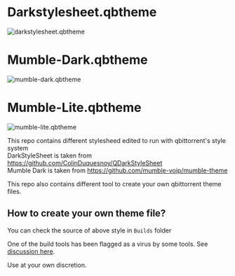# Darkstylesheet.qbtheme
![darkstylesheet.qbtheme](https://github.com/jagannatharjun/qbt-theme/blob/master/preview/darkstylesheet.JPG)
# Mumble-Dark.qbtheme
![mumble-dark.qbtheme](https://github.com/jagannatharjun/qbt-theme/blob/master/preview/mumble-dark.JPG)
# Mumble-Lite.qbtheme
![mumble-lite.qbtheme](https://github.com/jagannatharjun/qbt-theme/blob/master/preview/mumble-lite.JPG)

This repo contains different stylesheed edited to run with qbittorrent's style system  
DarkStyleSheet is taken from https://github.com/ColinDuquesnoy/QDarkStyleSheet  
Mumble Dark is taken from https://github.com/mumble-voip/mumble-theme

This repo also contains different tool to create your own qbittorrent theme files.

## How to create your own theme file?
You can check the source of above style in `Builds` folder

One of the build tools has been flagged as a virus by some tools. 
See [discussion here](https://github.com/jagannatharjun/qbt-theme/issues/15).

Use at your own discretion.
